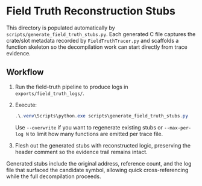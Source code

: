 # Field Truth Reconstruction Stubs

This directory is populated automatically by `scripts/generate_field_truth_stubs.py`.
Each generated C file captures the crate/slot metadata recorded by
`FieldTruthTracer.py` and scaffolds a function skeleton so the decompilation work
can start directly from trace evidence.

## Workflow

1. Run the field-truth pipeline to produce logs in `exports/field_truth_logs/`.
2. Execute:

   ```powershell
   .\.venv\Scripts\python.exe scripts\generate_field_truth_stubs.py
   ```

   Use `--overwrite` if you want to regenerate existing stubs or
   `--max-per-log N` to limit how many functions are emitted per trace file.
3. Flesh out the generated stubs with reconstructed logic, preserving the header
   comment so the evidence trail remains intact.

Generated stubs include the original address, reference count, and the log file
that surfaced the candidate symbol, allowing quick cross-referencing while the
full decompilation proceeds.

